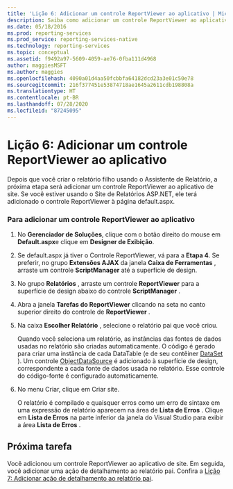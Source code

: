 ```yaml
---
title: 'Lição 6: Adicionar um controle ReportViewer ao aplicativo | Microsoft Docs'
description: Saiba como adicionar um controle ReportViewer ao aplicativo de site depois de criar o relatório filho usando o Assistente de Relatório.
ms.date: 05/18/2016
ms.prod: reporting-services
ms.prod_service: reporting-services-native
ms.technology: reporting-services
ms.topic: conceptual
ms.assetid: f9492a97-5609-4059-ae76-0fba111d4968
author: maggiesMSFT
ms.author: maggies
ms.openlocfilehash: 4090a01d4aa50fcbbfa64182dcd23a3e01c50e78
ms.sourcegitcommit: 216f377451e53874718ae1645a2611cdb198808a
ms.translationtype: HT
ms.contentlocale: pt-BR
ms.lasthandoff: 07/28/2020
ms.locfileid: "87245095"
---
```

# <a name="lesson-6-add-a-reportviewer-control-to-the-application"></a>Lição 6: Adicionar um controle ReportViewer ao aplicativo
Depois que você criar o relatório filho usando o Assistente de Relatório, a próxima etapa será adicionar um controle ReportViewer ao aplicativo de site. Se você estiver usando o Site de Relatórios ASP.NET, ele terá adicionado o controle ReportViewer à página default.aspx.   
  
### <a name="to-add-a-reportviewer-control-to-the-application"></a>Para adicionar um controle ReportViewer ao aplicativo  
  
1.  No **Gerenciador de Soluções**, clique com o botão direito do mouse em **Default.aspx**e clique em **Designer de Exibição**.  
  
2.  Se default.aspx já tiver o Controle ReportViewer, vá para a **Etapa 4**. Se preferir, no grupo **Extensões AJAX** da janela **Caixa de Ferramentas** , arraste um controle **ScriptManager** até a superfície de design.  
  
3.  No grupo **Relatórios** , arraste um controle **ReportViewer** para a superfície de design abaixo do controle **ScriptManager** .  
  
4.  Abra a janela **Tarefas do ReportViewer** clicando na seta no canto superior direito do controle de **ReportViewer** .  
  
5.  Na caixa **Escolher Relatório** , selecione o relatório pai que você criou.  
  
    Quando você seleciona um relatório, as instâncias das fontes de dados usadas no relatório são criadas automaticamente. O código é gerado para criar uma instância de cada DataTable (e de seu contêiner [DataSet](https://msdn.microsoft.com/library/system.data.dataset.aspx) ). Um controle [ObjectDataSource](https://msdn.microsoft.com/library/system.web.ui.webcontrols.objectdatasource.aspx) é adicionado à superfície de design, correspondente a cada fonte de dados usada no relatório. Esse controle do código-fonte é configurado automaticamente.  
  
6.  No menu Criar, clique em Criar site.  
  
    O relatório é compilado e quaisquer erros como um erro de sintaxe em uma expressão de relatório aparecem na área de **Lista de Erros** . Clique em **Lista de Erros** na parte inferior da janela do Visual Studio para exibir a área **Lista de Erros** .  
  
## <a name="next-task"></a>Próxima tarefa  
Você adicionou um controle ReportViewer ao aplicativo de site. Em seguida, você adicionar uma ação de detalhamento ao relatório pai. Confira a [Lição 7: Adicionar ação de detalhamento ao relatório pai](../reporting-services/lesson-7-add-drillthrough-action-on-parent-report.md).  
  

